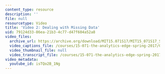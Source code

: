 ```yaml
---
content_type: resource
description: ''
file: null
resourcetype: Video
title: 'Video 2: Dealing with Missing Data'
uid: 79124d33-86ea-21b3-4c77-d47f604a52a8
video_files:
  archive_url: https://archive.org/download/MIT15.071S17/MIT15_071S17_Session_3.4.03_300k.mp4
  video_captions_file: /courses/15-071-the-analytics-edge-spring-2017/0cabe573231b55f7b2cf17d2e02635e3_isTQo2B_1Ng.vtt
  video_thumbnail_file: null
  video_transcript_file: /courses/15-071-the-analytics-edge-spring-2017/a0f9de1129fe7663d0100a512fd5446a_isTQo2B_1Ng.pdf
video_metadata:
  youtube_id: isTQo2B_1Ng
---
```

